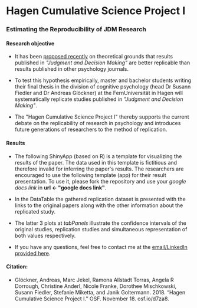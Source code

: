 # Hagen Cumulative Science Project I 
### Estimating the Reproducibility of JDM Research


#### Research objective

- It has been [proposed recently](https://replicationindex.wordpress.com/2015/09/13/replicability-report-for-the-journal-judgment-and-decision-making/) on theoretical grounds that results published in *"Judgment and Decision Making"* are better replicable than results published in other psychology journals.


- To test this hypothesis empirically, master and bachelor students writing their final thesis in the division of cognitive psychology (head Dr Susann Fiedler and Dr Andreas Glöckner) at the FernUniversität in Hagen will systematically replicate studies published in *"Judgment and Decision Making"*. 


- The "Hagen Cumulative Science Project I" thereby supports the current debate on the replicability of research in psychology and introduces future generations of researchers to the method of replication.

#### Results

- The following ShinyApp (based on R) is a template for visualizing the results of the paper. The data used in this template is fictitious and therefore invalid for inferring the paper's results. The researchers are encouraged to use the following template (app) for their result presentation. To use it, please fork the repository and use your *google docs link* in **url <- "google docs link"**.


- In the DataTable the gathered replication dataset is presented with the links to the original papers along with the other information about the replicated study. 


- The latter 3 plots at *tabPanels* illustrate the confidence intervals of the original studies, replication studies and simultaneous representation of both values respectively.

- If you have any questions, feel free to contact me at the [email/LinkedIn provided here](https://github.com/pandorica-opens/pandorica-opens).


#### Citation:

- Glöckner, Andreas, Marc Jekel, Ramona Allstadt Torras, Angela R Dorrough, Christine Anderl, Nicole Franke, Dorothee Mischkowski, Susann Fiedler, Stefanie Miketta, and Janik Goltermann. 2018. “Hagen Cumulative Science Project I.” OSF. November 18. osf.io/d7za8.
